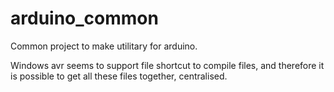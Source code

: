 # arduino_common
Common project to make utilitary for arduino.

Windows avr seems to support file shortcut to compile files, and therefore it is possible to get all these files together, centralised.
